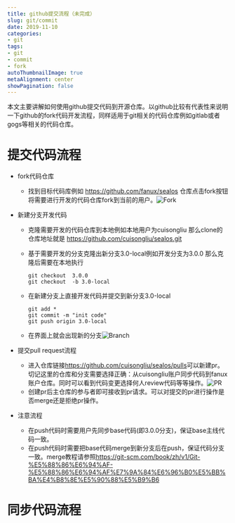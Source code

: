 ```yaml
---
title: github提交流程（未完成）
slug: git/commit
date: 2019-11-10
categories:
- git
tags:
- git
- commit
- fork
autoThumbnailImage: true
metaAlignment: center
showPagination: false
---
```

本文主要讲解如何使用github提交代码到开源仓库。以github比较有代表性来说明一下github的fork代码开发流程，同样适用于git相关的代码仓库例如gitlab或者gogs等相关的代码仓库。
<!--more-->

<!-- toc -->

# 提交代码流程

- fork代码仓库

  - 找到目标代码库例如 <https://github.com/fanux/sealos> 仓库点击fork按钮将需要进行开发的代码仓库fork到当前的用户。![Fork](/img/git/fork.png)

  

- 新建分支开发代码

  - 克隆需要开发的代码仓库到本地例如本地用户为cuisongliu 那么clone的仓库地址就是 https://github.com/cuisongliu/sealos.git

  - 基于需要开发的分支克隆出新分支3.0-local例如开发分支为3.0.0 那么克隆后需要在本地执行

    ```shell
    git checkout  3.0.0
    git checkout  -b 3.0-local
    ```

  - 在新建分支上直接开发代码并提交到新分支3.0-local

    ```shell
    git add *
    git commit -m "init code"
    git push origin 3.0-local
    ```

  - 在界面上就会出现新的分支![Branch](/img/git/branch.png)

- 提交pull request流程

  - 进入仓库链接<https://github.com/cuisongliu/sealos/pulls>可以新建pr。切记这里的仓库和分支需要选择正确：从cuisongliu账户同步代码到fanux账户仓库。同时可以看到代码变更选择何人review代码等等操作。![PR](/img/git/pr.png)
  - 创建pr后主仓库的参与者即可接收到pr请求。可以对提交的pr进行操作是否merge还是拒绝pr操作。

- 注意流程

  - 在push代码时需要用户先同步base代码(即3.0.0分支)，保证base主线代码一致。
  - 在push代码时需要把base代码merge到新分支后在push，保证代码分支一致。merge教程请参照<https://git-scm.com/book/zh/v1/Git-%E5%88%86%E6%94%AF-%E5%88%86%E6%94%AF%E7%9A%84%E6%96%B0%E5%BB%BA%E4%B8%8E%E5%90%88%E5%B9%B6>

# 同步代码流程

